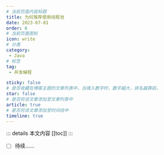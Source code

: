 ```yaml
---
# 当前页面内容标题
title: 为何推荐使用线程池
date: 2023-07-01
order: 6
# 当前页面图标
icon: write
# 分类
category:
 - Java
# 标签
tag:
 - 并发编程

sticky: false
# 是否收藏在博客主题的文章列表中，当填入数字时，数字越大，排名越靠前。
star: false
# 是否将该文章添加至文章列表中
article: true
# 是否将该文章添加至时间线中
timeline: true
---
```


 
::: details 本文内容
[[toc]]
:::

- [ ] 待续......
